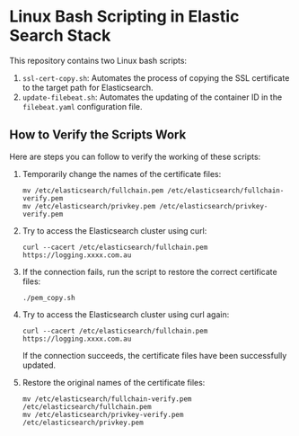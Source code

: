 # Linux Bash Scripting in Elastic Search Stack

This repository contains two Linux bash scripts:

1. `ssl-cert-copy.sh`: Automates the process of copying the SSL certificate to the target path for Elasticsearch.
2. `update-filebeat.sh`: Automates the updating of the container ID in the `filebeat.yaml` configuration file.

## How to Verify the Scripts Work 

Here are steps you can follow to verify the working of these scripts:

1. Temporarily change the names of the certificate files:
    ```
    mv /etc/elasticsearch/fullchain.pem /etc/elasticsearch/fullchain-verify.pem
    mv /etc/elasticsearch/privkey.pem /etc/elasticsearch/privkey-verify.pem
    ```

2. Try to access the Elasticsearch cluster using curl:
    ```
    curl --cacert /etc/elasticsearch/fullchain.pem https://logging.xxxx.com.au
    ```

3. If the connection fails, run the script to restore the correct certificate files:
    ```
    ./pem_copy.sh
    ```

4. Try to access the Elasticsearch cluster using curl again:
    ```
    curl --cacert /etc/elasticsearch/fullchain.pem https://logging.xxxx.com.au
    ```

    If the connection succeeds, the certificate files have been successfully updated.

5. Restore the original names of the certificate files:
    ```
    mv /etc/elasticsearch/fullchain-verify.pem /etc/elasticsearch/fullchain.pem
    mv /etc/elasticsearch/privkey-verify.pem /etc/elasticsearch/privkey.pem
    ```
